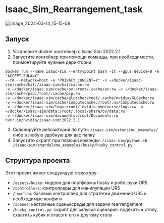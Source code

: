 # Isaac_Sim_Rearrangement_task

![image_2024-03-14_15-15-08](https://github.com/tttonyalpha/Isaac_Sim_Rearrangement_task/assets/79598074/a90f9af6-204d-41a7-91ef-310a71bbcc4d)


## Запуск

1. Установите docker контейнер с Isaac Sim 2022.2.1
2. Запустите контейнер при помощи команды, при необходимости, примонтируйте нужные дериктории 
```
docker run --name isaac-sim --entrypoint bash -it --gpus device=0 -e "ACCEPT_EULA=Y"
--rm --network=host -e "PRIVACY_CONSENT=Y" -v ~/docker/isaac-sim/cache/kit:/isaac-sim/kit/cache:rw
-v ~/docker/isaac-sim/cache/ov:/root/.cache/ov:rw -v ~/docker/isaac-sim/cache/pip:/root/.cache/pip:rw
-v ~/docker/isaac-sim/cache/glcache:/root/.cache/nvidia/GLCache:rw
-v ~/docker/isaac-sim/cache/computecache:/root/.nv/ComputeCache:rw
-v ~/docker/isaac-sim/logs:/root/.nvidia-omniverse/logs:rw -v ~/docker/isaac-sim/data:/root/.local/share/ov/data:rw
-v ~/docker/isaac-sim/documents:/root/Documents:rw nvcr.io/nvidia/isaac-sim:2022.2.1
```
3. Склонируйте репозиторий по пути: `/isaac-sim/extension_examples/` либо в любую удобную для вас папку
4. Запустите скрипт при помощи команды: `/isaac-sim/python.sh /isaac-sim/standalone_examples/husky/husky_control.py `



## Структура проекта
Этот проект имеет следующую структуру:
- `/assets/husky`: модели для платформы husky и робо-руки UR5 
- `/controllers`: контроллеры для манипуляции UR5
- `/rmpflow`: базовый контроллер для стратегии движения UR5 и необходимые конфиги
- `/scenes`: кастомные сцены/среды для задачи rearrangement
- `/husky_control.py`: скрипт для запуска сценария: подехать к столу, схватить кубик и отвезти его к другому столу 
